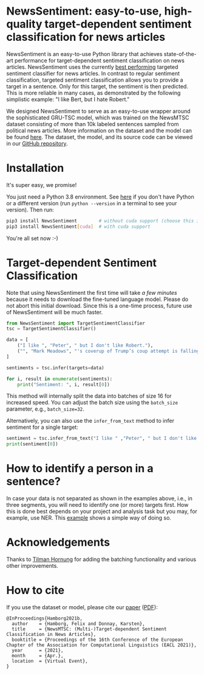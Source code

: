 # NewsSentiment: easy-to-use, high-quality target-dependent sentiment classification for news articles
NewsSentiment is an easy-to-use Python library that achieves state-of-the-art performance
for target-dependent sentiment classification on news articles.
NewsSentiment uses the currently [best performing](https://aclanthology.org/2021.eacl-main.142.pdf) 
targeted sentiment classifier for news articles. In contrast to regular sentiment
classification, targeted sentiment classification allows you to provide a target in a sentence. 
Only for this target, the sentiment is then predicted. This is more reliable in many
cases, as demonstrated by the following simplistic example: "I like Bert, but I hate Robert."

We designed NewsSentiment to serve as an easy-to-use wrapper around the sophisticated
GRU-TSC model, which was trained on the NewsMTSC dataset consisting of more than 10k 
labeled sentences sampled from political news articles. More information on the dataset 
and the model can be found [here](https://aclanthology.org/2021.eacl-main.142.pdf). The
dataset, the model, and its source code can be viewed in our [GitHub repository](https://github.com/fhamborg/NewsMTSC).

# Installation
It's super easy, we promise! 

You just need a Python 3.8 environment. See [here](https://raw.githubusercontent.com/fhamborg/NewsMTSC/main/pythoninfo.md) if you 
don't have Python or a different version (run `python --version` in a terminal to see 
your version). Then run:

```bash
pip3 install NewsSentiment        # without cuda support (choose this if you don't know what cuda is)
pip3 install NewsSentiment[cuda]  # with cuda support
```

You're all set now :-)

# Target-dependent Sentiment Classification

Note that using NewsSentiment the first time will take *a few minutes* because it needs
to download the fine-tuned language model. Please do not abort this initial download. 
Since this is a one-time process, future use of NewsSentiment will be much faster.

```python
from NewsSentiment import TargetSentimentClassifier
tsc = TargetSentimentClassifier()

data = [
    ("I like ", "Peter", " but I don't like Robert."),
    ("", "Mark Meadows", "'s coverup of Trump’s coup attempt is falling apart."),
]

sentiments = tsc.infer(targets=data)

for i, result in enumerate(sentiments):
    print("Sentiment: ", i, result[0])
```

This method will internally split the data into batches of size 16 for increased speed. You can adjust the
batch size using the `batch_size` parameter, e.g., `batch_size=32`.

Alternatively, you can also use the `infer_from_text` method to infer sentiment for a single target:

```python
sentiment = tsc.infer_from_text("I like " ,"Peter", " but I don't like Robert.")
print(sentiment[0])
```

# How to identify a person in a sentence?

In case your data is not separated as shown in the examples above, i.e., in three segments, you will need to identify one (or more) targets first.
How this is done best depends on your project and analysis task but you may, for example, use NER. This [example](https://github.com/fhamborg/NewsMTSC/issues/30#issuecomment-1700645679) shows a simple way of doing so.

# Acknowledgements

Thanks to [Tilman Hornung](https://github.com/t1h0) for adding the batching functionality and various other improvements.

# How to cite
If you use the dataset or model, please cite our [paper](https://www.aclweb.org/anthology/2021.eacl-main.142/) ([PDF](https://www.aclweb.org/anthology/2021.eacl-main.142.pdf)):

```
@InProceedings{Hamborg2021b,
  author    = {Hamborg, Felix and Donnay, Karsten},
  title     = {NewsMTSC: (Multi-)Target-dependent Sentiment Classification in News Articles},
  booktitle = {Proceedings of the 16th Conference of the European Chapter of the Association for Computational Linguistics (EACL 2021)},
  year      = {2021},
  month     = {Apr.},
  location  = {Virtual Event},
}
```
